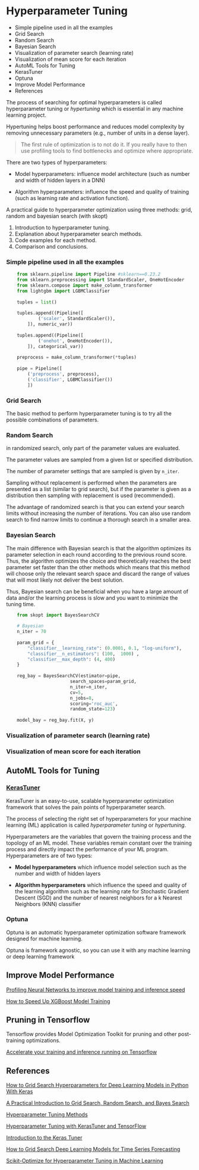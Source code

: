 # Hyperparameter Tuning

<!-- MarkdownTOC -->

- Simple pipeline used in all the examples
- Grid Search
- Random Search
- Bayesian Search
- Visualization of parameter search \(learning rate\)
- Visualization of mean score for each iteration
- AutoML Tools for Tuning
- KerasTuner
- Optuna
- Improve Model Performance
- References

<!-- /MarkdownTOC -->


The process of searching for optimal hyperparameters is called hyperparameter tuning or _hypertuning_ which is essential in any machine learning project. 

Hypertuning helps boost performance and reduces model complexity by removing unnecessary parameters (e.g., number of units in a dense layer).


> The first rule of optimization is to not do it. If you really have to then use profiling tools to find bottlenecks and optimize where appropriate.


There are two types of hyperparameters:

- Model hyperparameters: influence model architecture (such as number and width of hidden layers in a DNN)

- Algorithm hyperparameters: influence the speed and quality of training (such as learning rate and activation function).


A practical guide to hyperparameter optimization using three methods: grid, random and bayesian search (with skopt)

1. Introduction to hyperparameter tuning.
2. Explanation about hyperparameter search methods.
3. Code examples for each method.
4. Comparison and conclusions.

### Simple pipeline used in all the examples

```py
    from sklearn.pipeline import Pipeline #sklearn==0.23.2
    from sklearn.preprocessing import StandardScaler, OneHotEncoder
    from sklearn.compose import make_column_transformer
    from lightgbm import LGBMClassifier
    
    tuples = list()
    
    tuples.append((Pipeline([
            ('scaler', StandardScaler()),
        ]), numeric_var))
    
    tuples.append((Pipeline([
            ('onehot', OneHotEncoder()),
        ]), categorical_var))
    
    preprocess = make_column_transformer(*tuples)
    
    pipe = Pipeline([
        ('preprocess', preprocess),
        ('classifier', LGBMClassifier())
        ])
```


### Grid Search

The basic method to perform hyperparameter tuning is to try all the possible combinations of parameters.

### Random Search

in randomized search, only part of the parameter values are evaluated. 

The parameter values are sampled from a given list or specified distribution. 

The number of parameter settings that are sampled is given by `n_iter`. 

Sampling without replacement is performed when the parameters are presented as a list (similar to grid search), but if the parameter is given as a distribution then sampling with replacement is used (recommended).

The advantage of randomized search is that you can extend your search limits without increasing the number of iterations. You can also use random search to find narrow limits to continue a thorough search in a smaller area.

### Bayesian Search

The main difference with Bayesian search is that the algorithm optimizes its parameter selection in each round according to the previous round score. Thus, the algorithm optimizes the choice and theoretically reaches the best parameter set faster than the other methods which means that this method will choose only the relevant search space and discard the range of values that will most likely not deliver the best solution. 

Thus, Bayesian search can be beneficial when you have a large amount of data and/or the learning process is slow and you want to minimize the tuning time.

```py
    from skopt import BayesSearchCV
    
    # Bayesian
    n_iter = 70
    
    param_grid = {
        "classifier__learning_rate": (0.0001, 0.1, "log-uniform"),
        "classifier__n_estimators": (100,  1000) ,
        "classifier__max_depth": (4, 400) 
    }
    
    reg_bay = BayesSearchCV(estimator=pipe,
                        search_spaces=param_grid,
                        n_iter=n_iter,
                        cv=5,
                        n_jobs=8,
                        scoring='roc_auc',
                        random_state=123)
    
    model_bay = reg_bay.fit(X, y)
```


### Visualization of parameter search (learning rate)

### Visualization of mean score for each iteration



## AutoML Tools for Tuning

### [KerasTuner](https://keras.io/keras_tuner/)

KerasTuner is an easy-to-use, scalable hyperparameter optimization framework that solves the pain points of hyperparameter search. 

The process of selecting the right set of hyperparameters for your machine learning (ML) application is called _hyperparameter tuning_ or _hypertuning_.

Hyperparameters are the variables that govern the training process and the topology of an ML model. These variables remain constant over the training process and directly impact the performance of your ML program. Hyperparameters are of two types:

- **Model hyperparameters** which influence model selection such as the number and width of hidden layers

- **Algorithm hyperparameters** which influence the speed and quality of the learning algorithm such as the learning rate for Stochastic Gradient Descent (SGD) and the number of nearest neighbors for a k Nearest Neighbors (KNN) classifier



### Optuna

Optuna is an automatic hyperparameter optimization software framework designed for machine learning. 

Optuna is framework agnostic, so you can use it with any machine learning or deep learning framework



## Improve Model Performance

[Profiling Neural Networks to improve model training and inference speed](https://pub.towardsai.net/profiling-neural-networks-to-improve-model-training-and-inference-speed-22be473492bf)

[How to Speed Up XGBoost Model Training](https://towardsdatascience.com/how-to-speed-up-xgboost-model-training-fcf4dc5dbe5f?source=rss----7f60cf5620c9---4)


## Pruning in Tensorflow

Tensorflow provides Model Optimization Toolkit for pruning and other post-training optimizations. 

[Accelerate your training and inference running on Tensorflow](https://towardsdatascience.com/accelerate-your-training-and-inference-running-on-tensorflow-896aa963aa70)



## References

[How to Grid Search Hyperparameters for Deep Learning Models in Python With Keras](https://machinelearningmastery.com/grid-search-hyperparameters-deep-learning-models-python-keras/)

[A Practical Introduction to Grid Search, Random Search, and Bayes Search](https://towardsdatascience.com/a-practical-introduction-to-grid-search-random-search-and-bayes-search-d5580b1d941d)

[Hyperparameter Tuning Methods](https://towardsdatascience.com/bayesian-optimization-for-hyperparameter-tuning-how-and-why-655b0ee0b399)

[Hyperparameter Tuning with KerasTuner and TensorFlow](https://towardsdatascience.com/hyperparameter-tuning-with-kerastuner-and-tensorflow-c4a4d690b31a)

[Introduction to the Keras Tuner](https://www.tensorflow.org/tutorials/keras/keras_tuner)



[How to Grid Search Deep Learning Models for Time Series Forecasting](https://machinelearningmastery.com/how-to-grid-search-deep-learning-models-for-time-series-forecasting/)

[Scikit-Optimize for Hyperparameter Tuning in Machine Learning](https://machinelearningmastery.com/scikit-optimize-for-hyperparameter-tuning-in-machine-learning/)

